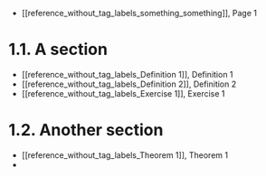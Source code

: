 
- [[reference_without_tag_labels_something_something]], Page 1
# 1.1. A section
- [[reference_without_tag_labels_Definition 1]], Definition 1
- [[reference_without_tag_labels_Definition 2]], Definition 2
- [[reference_without_tag_labels_Exercise 1]], Exercise 1


# 1.2. Another section
- [[reference_without_tag_labels_Theorem 1]], Theorem 1
- 